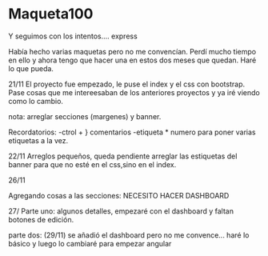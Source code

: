 # Maqueta100
Y seguimos con los intentos.... express

Había hecho varias maquetas pero no me convencían. Perdí mucho tiempo en ello y ahora tengo que hacer una en estos dos meses que quedan. Haré lo que pueda.

21/11
El proyecto fue empezado, le puse el index y el css con bootstrap. Pase cosas que me intereesaban de los anteriores proyectos y ya iré viendo como lo cambio.

nota: arreglar secciones (margenes) y banner.

Recordatorios: 
-ctrol + } comentarios
-etiqueta * numero para poner varias etiquetas a la vez.

22/11
Arreglos pequeños, queda pendiente arreglar las estiquetas del banner para que no esté en el css,sino en el index.

26/11

Agregando cosas a las secciones: NECESITO HACER DASHBOARD

27/
Parte uno: algunos detalles, empezaré con el dashboard y faltan botones de edición.

parte dos: (29/11) se añadió el dashboard pero no me convence... haré lo básico y luego lo cambiaré para empezar angular
